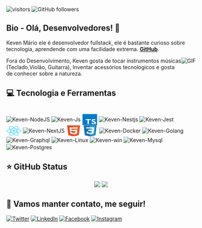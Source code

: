 ![visitors](https://visitor-badge.glitch.me/badge?page_id=KevenMarioN.visitor-badge)
![GitHub followers](https://img.shields.io/github/followers/KevenMarioN?style=social)



## Bio - Olá, Desenvolvedores! 👋
Keven Mário ele é desenvolvedor fullstack, ele é bastante curioso sobre tecnologia, aprendende com uma facilidade extrema. **[GitHub](https://github.com/KevenMarioN)**. 

<img align="right" alt="GIF" height="160px" src="https://media.giphy.com/media/du3J3cXyzhj75IOgvA/giphy.gif" />


Fora do Desenvolvimento, Keven gosta de tocar instrumentos músicas (Teclado,Violão, Guitarra), Inventar acessórios tecnologicos e gosta de conhecer sobre a natureza.

## 💻 Tecnologia e Ferramentas

<p align="center">

<div style="display: inline_block"><br>
 <img align="center" alt="Keven-NodeJS" height="30" width="40" src="https://cdn.jsdelivr.net/gh/devicons/devicon/icons/nodejs/nodejs-original.svg" >
  <img align="center" alt="Keven-Js" height="30" width="40" src="https://cdn.jsdelivr.net/gh/devicons/devicon/icons/javascript/javascript-original.svg">
  <img align="center" alt="Keven-Ts" height="30" width="40" src="https://raw.githubusercontent.com/devicons/devicon/master/icons/typescript/typescript-plain.svg">
  <img align="center" alt="Keven-Nestjs" height="30" width="40" src="https://cdn.jsdelivr.net/gh/devicons/devicon/icons/nestjs/nestjs-plain.svg">
  <img align="center" alt="Keven-Jest" height="30" width="40"  src="https://cdn.jsdelivr.net/gh/devicons/devicon/icons/jest/jest-plain.svg">
  <img align="center" alt="Keven-React" height="30" width="40" src="https://raw.githubusercontent.com/devicons/devicon/master/icons/react/react-original.svg">
  <img align="center" alt="Keven-NextJS" height="30" width="40" src="https://cdn.jsdelivr.net/gh/devicons/devicon/icons/nextjs/nextjs-original.svg">
  <img align="center" alt="Keven-HTML" height="30" width="40" src="https://raw.githubusercontent.com/devicons/devicon/master/icons/html5/html5-original.svg">
  <img align="center" alt="Kevena-CSS" height="30" width="40" src="https://raw.githubusercontent.com/devicons/devicon/master/icons/css3/css3-original.svg">
  <img align="center" alt="Keven-Docker" height="30" width="40" src="https://cdn.jsdelivr.net/gh/devicons/devicon/icons/docker/docker-original.svg">
  <img align="center" alt="Keven-Golang" height="30" width="40" src="https://cdn.jsdelivr.net/gh/devicons/devicon/icons/go/go-original.svg">
 <img align="center" alt="Keven-Graphql" height="30" width="40" src="https://cdn.jsdelivr.net/gh/devicons/devicon/icons/graphql/graphql-plain.svg">
 <img align="center" alt="Keven-Linux" height="30" width="40" src="https://cdn.jsdelivr.net/gh/devicons/devicon/icons/linux/linux-original.svg">
 <img align="center" alt="Keven-win" height="30" width="40" src="https://cdn.jsdelivr.net/gh/devicons/devicon/icons/windows8/windows8-original.svg">
 <img align="center" alt="Keven-Mysql" height="30" width="40" src="https://cdn.jsdelivr.net/gh/devicons/devicon/icons/mysql/mysql-original.svg" >
 <img align="center" alt="Keven-Postgres" height="30" width="40" src="https://cdn.jsdelivr.net/gh/devicons/devicon/icons/postgresql/postgresql-original.svg" >

</p>

## ⭐ GitHub Status

<p align = "center">
  <img src = "https://github-readme-stats.vercel.app/api?username=KevenMarioN&show_icons=true&theme=tokyonight&line_height=27">
  <img src = "https://github-readme-stats.vercel.app/api/top-langs/?username=KevenMarioN&hide=css,java,html&theme=tokyonight">
</p>

## 🎯 Vamos manter contato, me seguir!

[![Twitter](https://img.shields.io/badge/twitter-%231DA1F2.svg?&style=for-the-badge&logo=twitter&logoColor=white)](https://twitter.com/KevenMNR)
[![LinkedIn](https://img.shields.io/badge/linkedin-%230077B5.svg?&style=for-the-badge&logo=linkedin&logoColor=white)](https://www.linkedin.com/in/kevenmario/)
[![Facebook](https://img.shields.io/badge/facebook-%231877F2.svg?&style=for-the-badge&logo=facebook&logoColor=white)](https://www.facebook.com/KevenMarionr)
[![Instagram](https://img.shields.io/badge/instagram-%231877F2.svg?&style=for-the-badge&logo=instagram&logoColor=white)](https://www.instagram.com/kevenmario_)
